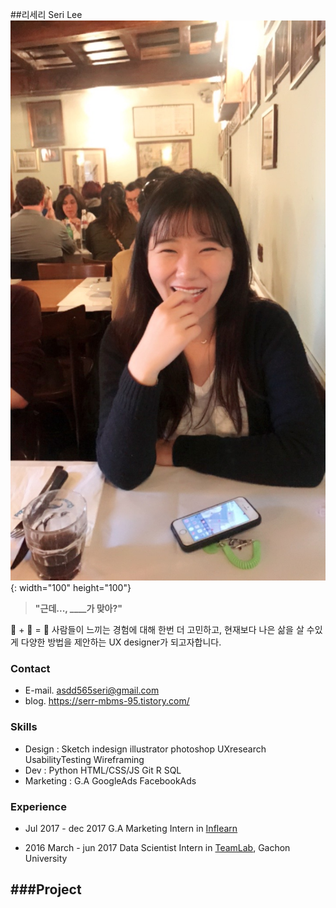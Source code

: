 
##리세리 Seri Lee
![Profile_image](/image/profile.jpeg "seri's profile image"){: width="100" height="100"}
> **"근데..., ____가 맞아?"** 

🧐 + 🤯 = 🤩
사람들이 느끼는 경험에 대해 한번 더 고민하고, 현재보다 나은 삶을 살 수있게 다양한 방법을 제안하는 UX designer가  되고자합니다.

### Contact
- E-mail. asdd565seri@gmail.com
- blog. https://serr-mbms-95.tistory.com/

### Skills
- Design : Sketch indesign illustrator photoshop UXresearch UsabilityTesting Wireframing
- Dev : Python HTML/CSS/JS Git R SQL 
- Marketing :  G.A GoogleAds FacebookAds

### Experience
- Jul 2017 - dec 2017 
G.A Marketing Intern in [Inflearn](https://www.inflearn.com/ "Inflearn")
				
- 2016 March - jun 2017 
Data Scientist Intern in [TeamLab](http://theteamlab.io// "TeamLab"), Gachon University

###Project
------
